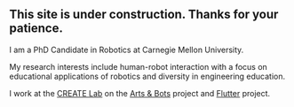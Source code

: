 ## [](#header-3)This site is under construction. Thanks for your patience.

<p style="font-size: 100%; margin-bottom: 10px;">I am a PhD Candidate in Robotics at Carnegie Mellon University.</p>

<p style="font-size: 100%; margin-bottom: 10px;">My research interests include human-robot interaction with a focus on educational applications of robotics and diversity in engineering education.</p>

<p style="font-size: 100%; margin-bottom: 10px;">I work at the <a href="http://www.cmucreatelab.org">CREATE Lab</a> on the <a href="http://www.cmucreatelab.org/projects/Arts_&_Bots">Arts & Bots</a> project and  <a href="http://www.cmucreatelab.org/projects/Flutterproject">Flutter</a> project.</p>

<br>
